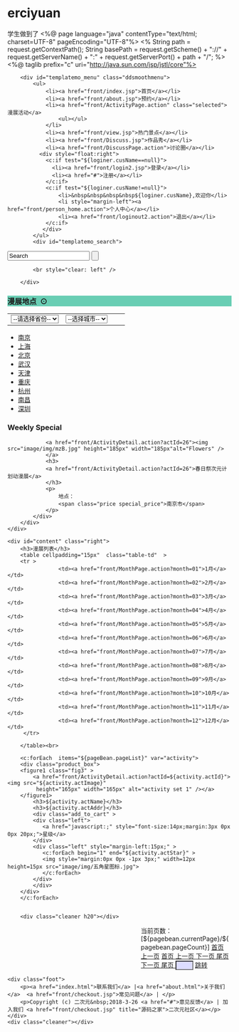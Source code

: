 # erciyuan
学生做到了
<%@ page language="java" contentType="text/html; charset=UTF-8"
	pageEncoding="UTF-8"%>
<%
	String path = request.getContextPath();
	String basePath = request.getScheme() + "://" + request.getServerName() + ":" + request.getServerPort()
			+ path + "/";
%>
<%@ taglib prefix="c" uri="http://java.sun.com/jsp/jstl/core"%>
<!DOCTYPE html PUBLIC "-//W3C//DTD HTML 4.01 Transitional//EN" "http://www.w3.org/TR/html4/loose.dtd">
<html>
<head>
<meta http-equiv="Content-Type" content="text/html; charset=UTF-8">
<title>漫展活动</title>
<base href="<%=basePath%>" />

<link href="css/templatemo_style.css" rel="stylesheet" type="text/css" />

<link rel="stylesheet" type="text/css" href="css/ddsmoothmenu.css" />

<script type="text/javascript" src="js/jquery.min.js"></script>
<script type="text/javascript" src="js/ddsmoothmenu.js"></script>
<script type="text/javascript" src="js/citycasecade.js"></script>
<script type="text/javascript">

$(document).ready(function(){
	  $("#sf").change(function(){
	    //  alert($("#sf").val());
	      changelocation2($("#sf").val());
	  });
	  
	  
	  $('#mySelect').change(function(){  
		//    alert($(this).val());  
		//    var p1=$(this).children('option:selected').val();//这就是selected的值  
	     window.location.href="front/AddressPage.action?address="+$(this).val()+"";//页面跳转并传参  

	//	   $.post("front/AddressPage.action",{address:$(this).val()},function(result){
	//	      alert("myselext");
	//	  });
		});
	});



ddsmoothmenu.init({
	mainmenuid: "templatemo_menu", //menu DIV id
	orientation: 'h', //Horizontal or vertical menu: Set to "h" or "v"
	classname: 'ddsmoothmenu', //class added to menu's outer DIV
	//customtheme: ["#1c5a80", "#18374a"],
	contentsource: "markup" //"markup" or ["container_id", "path_to_menu_file"]
})

function clearText(field)
{
    if (field.defaultValue == field.value) field.value = '';
    else if (field.value == '') field.value = field.defaultValue;
}

</script>

<script type="text/javascript">
function test(){
//这里还需要实现一些对于输入页码的安全性验证。比如不能为空，必须是数字这些。
var page = document.getElementById("goPage").value;
window.location.href="front/ActivityPage.action?curPage="+page;
}
</script>
</head>
<body>

<div id="templatemo_header_wsp">
	<div id="templatemo_header" class="header_subpage">

        <div id="templatemo_menu" class="ddsmoothmenu">
            <ul>
                <li><a href="front/index.jsp">首页</a></li>
                <li><a href="front/about.jsp">预约</a></li>
                <li><a href="front/ActivityPage.action" class="selected">漫展活动</a>
                    <ul></ul>
                </li>
                <li><a href="front/view.jsp">热门景点</a></li>
                <li><a href="front/Discuss.jsp">作品秀</a></li>
                <li><a href="front/DiscussPage.action">讨论圈</a></li>
              <div style="float:right">
                <c:if test="${loginer.cusName==null}">
				  <li><a href="front/login2.jsp">登录</a></li>
				  <li><a href="#">注册</a></li>
				</c:if>
				<c:if test="${loginer.cusName!=null}">
					<li>&nbsp&nbsp&nbsp&nbsp${loginer.cusName},欢迎你</li>
					<li style="margin-left"><a href="front/person_home.action">个人中心</a></li>
					<li><a href="front/loginout2.action">退出</a></li>
			    </c:if>
			   </div>
            </ul>
            <div id="templatemo_search">
<form action="front/ActivityQuery1" method="post">
<input type="text" value="Search" name="actName" id="actName" title="actName" 
                  			onfocus="clearText(this)" onblur="clearText(this)" class="txt_field" />
<input type="submit" name="Search" value="" alt="Search" id="searchbutton" title="Search" class="sub_btn" />
</form>
            </div>
            
            <br style="clear: left" />
            
        </div> 
        
        
</div> <!-- END of header wrapper -->



<div id="templatemo_main_wrapper">
<div id="templatemo_main">
	<div id="sidebar" class="left">
    	<div class="sidebar_box"><span class="bottom"></span>
            <h3 style="background:#69CEB4">漫展地点&nbsp;&nbsp;⊙</h3>
            <Form id="Form1" name="Form1" action="" method="post">
 <Table><TR><TD>
<FONT color=#ff9933 > 
<select  id="sf"  style=" background: url(images/templatemo_main.png) " name="sf"  >                                                    
<option  value="" selected>--请选择省份--</option>
                                                      
                                                                                
                                                      <option value='38'>广东</option>
                                                      <option value='39'>江西</option>
                                                      <option value='40'>安徽</option>
                                                      <option value='41'>福建</option>
                                                      <option value='42'>广西</option>
                                                      <option value='43'>云南</option>
                                                      <option value='44'>四川</option>
                                                      <option value='45'>贵州</option>
                                                      <option value='46'>湖南</option>
                                                      <option value='47'>浙江</option>
                                                      <option value='48'>江苏</option>
                                                      <option value='49'>河南</option>
                                                      <option value='50'>河北</option>
                                                      <option value='51'>山东</option>
                                                      <option value='52'>山西</option>
                                                      <option value='53'>陕西</option>
                                                      <option value='54'>甘肃</option>
                                                      <option value='55'>青海</option> 
                                                      <option value='57'>内蒙古自治区</option>
                                                      <option value='58'>辽宁</option>
                                                      <option value='59'>吉林</option>
                                                      <option value='60'>黑龙江</option>
                                                      <option value='61'>新疆自治区</option>
                                                      <option value='62'>西藏自治区</option>
                                                      <option value='63'>海南</option>
                                                      <option value='64'>澳门</option>
                                                      <option value='65'>香港</option>
                                                      <option value='66'>台湾</option>
                                                      <option value='67'>北京市</option>
                                                      <option value='68'>天津市</option>
                                                      <option value='69'>上海</option>
                                                      <option value='70'>重庆市</option>
                                                      <option value='37'>湖北</option> 

</select>
</FONT> </div></TD>
<TD width="125"><FONT color=#ff9933 > 
<select id="mySelect" name="city">  
<option selected value="" >--选择城市--</option> 
</select>  
             </Td>
             </TR>
             </TABLE>

 </Form>   
            <div class="content"> 
                <ul class="sidebar_list">
                    <li><a href="front/AddressPage.action?address=南京">南京</a></li>
                    <li><a href="front/AddressPage.action?address=上海">上海</a></li>
                    <li><a href="front/AddressPage.action?address=北京">北京</a></li>
                    <li><a href="front/AddressPage.action?address=武汉">武汉</a></li>
                    <li><a href="front/AddressPage.action?address=天津">天津</a></li>
                    <li><a href="front/AddressPage.action?address=重庆">重庆</a></li>
                    <li><a href="front/AddressPage.action?address=杭州">杭州</a></li>
                    <li><a href="front/AddressPage.action?address=南昌">南昌</a></li>
                    <li><a href="front/AddressPage.action?address=深圳">深圳</a></li>
                </ul>
            </div>
        </div>
        <div class="sidebar_box"><span class="bottom"></span>
            <h3>Weekly Special</h3>   
            <div class="content special"> 
            
                <a href="front/ActivityDetail.action?actId=26"><img src="image/img/mzB.jpg" height="185px" width="185px"alt="Flowers" />
                </a>
                <h3>
                <a href="front/ActivityDetail.action?actId=26">春日祭次元计划动漫展</a>
                </h3>
                <p>
                	地点：
                    <span class="price special_price">南京市</span>
                </p>
            </div>
        </div>
    </div>
    
    <div id="content" class="right">
		<h3>漫展列表</h3>
        <table cellpadding="15px"  class="table-td"  >
        <tr >
                    <td><a href="front/MonthPage.action?month=01">1月</a></td>
                    <td><a href="front/MonthPage.action?month=02">2月</a></td>
                    <td><a href="front/MonthPage.action?month=03">3月</a></td>
                    <td><a href="front/MonthPage.action?month=04">4月</a></td>
                    <td><a href="front/MonthPage.action?month=05">5月</a></td>
                    <td><a href="front/MonthPage.action?month=06">6月</a></td>
                    <td><a href="front/MonthPage.action?month=07">7月</a></td>
                    <td><a href="front/MonthPage.action?month=08">8月</a></td>
                    <td><a href="front/MonthPage.action?month=09">9月</a></td>
                    <td><a href="front/MonthPage.action?month=10">10月</a></td>
                    <td><a href="front/MonthPage.action?month=11">11月</a></td>
                    <td><a href="front/MonthPage.action?month=12">12月</a></td>
         </tr>

        </table><br>
 
        <c:forEach  items="${pageBean.pageList}" var="activity">
        <div class="product_box">
        <figure1 class="fig3" >
            <a href="front/ActivityDetail.action?actId=${activity.actId}"><img src="${activity.actImage}"
             height="165px" width="165px" alt="activity set 1" /></a>
        </figure1>
      		<h3>${activity.actName}</h3>
            <h3>${activity.actAddr}</h3>
            <div class="add_to_cart" >
            <div class="left">
               <a href="javascript:;" style="font-size:14px;margin:3px 0px 0px 20px;">星级</a>
            </div>
            <div class="left" style="margin-left:15px;" >
               <c:forEach begin="1" end="${activity.actStar}" >
               <img style="margin:0px 0px -1px 3px;" width=12px height=15px src="image/img/五角星图标.jpg">
               </c:forEach>
            </div>
            </div>
        </div>
        </c:forEach>
       
               	
        <div class="cleaner h20"></div>
 <!--翻页选项-->
<div style="margin-left:300px;">
  <a>当前页数：[${pagebean.currentPage}/${pagebean.pageCount}]</a>
  <c:if test="${pagebean.firstPage==true}">
  <a href="javaScript:;" onClick="return false;">首页</a>
  <a href="javaScript:;" onClick="return false;">上一页</a>
  </c:if>
  <c:if test="${pagebean.firstPage==false}">
  <a href="front/ActivityPage.action?curPage=1" >首页 </a>
  <a href="front/ActivityPage.action?curPage=${pagebean.previousPageCount }">上一页 </a>
  </c:if>
  <c:if test="${pagebean.lastPage==true}">
  <a href="javaScript:;" onClick="return false;">下一页 </a>
  <a href="javaScript:;" onClick="return false;">尾页 </a>
  </c:if>
  <c:if test="${pagebean.lastPage==false}">
  <a href="front/ActivityPage.action?curPage=${pagebean.nextPageCount}">下一页 </a>
  <a href="front/ActivityPage.action?curPage=${pagebean.pageCount}">尾页 </a>
  </c:if>
  <input id="goPage" type="text" style="width:40px;background:#ddddff;color:black;">
  <a href="javascript:;" onClick="test()">跳转</a>
  </div>
  </div>
    <div class="cleaner"></div>

	<div class="foot">
		<p><a href="index.html">联系我们</a> |<a href="about.html">关于我们</a>  <a href="front/checkout.jsp">常见问题</a> | </p>
        <p>Copyright (c) 二次元&nbsp;2018-3-26 <a href="#">意见反馈</a> | 加入我们 <a href="front/checkout.jsp" title="源码之家">二次元社区</a></p>
	</div>
    <div class="cleaner"></div>
</div> <!-- END of footer -->


</body>
</html>
